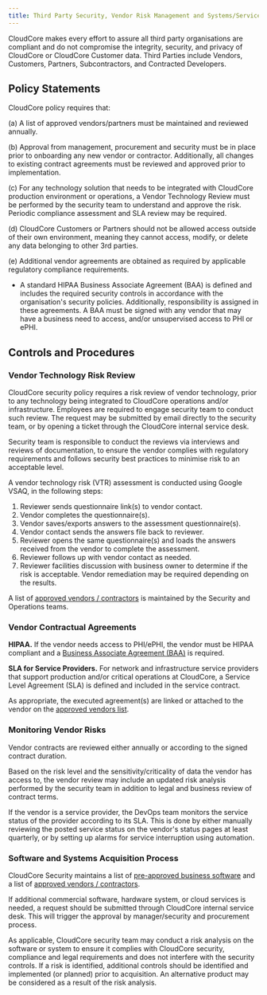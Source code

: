 ```yaml
---
title: Third Party Security, Vendor Risk Management and Systems/Services Acquisition
---
```


CloudCore makes every effort to assure all third party organisations are
compliant and do not compromise the integrity, security, and privacy of
CloudCore or CloudCore Customer data. Third Parties include Vendors, Customers,
Partners, Subcontractors, and Contracted Developers.

## Policy Statements

CloudCore policy requires that:

(a) A list of approved vendors/partners must be maintained and reviewed
annually.

(b) Approval from management, procurement and security must be in place prior to
onboarding any new vendor or contractor.  Additionally, all changes to existing
contract agreements must be reviewed and approved prior to implementation.

(c) For any technology solution that needs to be integrated with CloudCore
production environment or operations, a Vendor Technology Review must be
performed by the security team to understand and approve the risk.  Periodic
compliance assessment and SLA review may be required.

(d) CloudCore Customers or Partners should not be allowed access outside of their
own environment, meaning they cannot access, modify, or delete any data
belonging to other 3rd parties.

(e) Additional vendor agreements are obtained as required by applicable
regulatory compliance requirements.

* A standard HIPAA Business Associate Agreement (BAA) is defined and includes
  the required security controls in accordance with the organisation's security
  policies. Additionally, responsibility is assigned in these agreements. A BAA
  must be signed with any vendor that may have a business need to access, and/or
  unsupervised access to PHI or ePHI.




## Controls and Procedures


### Vendor Technology Risk Review

CloudCore security policy requires a risk review of vendor
technology, prior to any technology being integrated to CloudCore
operations and/or infrastructure. Employees are required to engage security team
to conduct such review. The request may be submitted by email directly to the
security team, or by opening a  ticket through the
CloudCore internal service desk.

Security team is responsible to conduct the reviews via interviews and reviews
of documentation, to ensure the vendor complies with regulatory requirements and
follows security best practices to minimise risk to an acceptable level.

A vendor technology risk (VTR) assessment is conducted using Google VSAQ, in
the following steps:

1. Reviewer sends questionnaire link(s) to vendor contact.
1. Vendor completes the questionnaire(s).
1. Vendor saves/exports answers to the assessment questionnaire(s).
1. Vendor contact sends the answers file back to reviewer.
1. Reviewer opens the same questionnaire(s) and loads the answers received from
   the vendor to complete the assessment.
1. Reviewer follows up with vendor contact as needed.
1. Reviewer facilities discussion with business owner to determine if the risk
   is acceptable. Vendor remediation may be required depending on the results.

A list of [approved vendors / contractors][1] is maintained by the Security and
Operations teams.

[1]: approved-vendors.md

### Vendor Contractual Agreements

**HIPAA.** If the vendor needs access to PHI/ePHI, the vendor must be HIPAA
compliant and a [Business Associate Agreement (BAA)][BAA] is required.

[BAA]: hipaa-baa.md


**SLA for Service Providers.** For network and infrastructure service providers
that support production and/or critical operations at CloudCore, a
Service Level Agreement (SLA) is defined and included in the service contract.

As appropriate, the executed agreement(s) are linked or attached to the vendor
on the [approved vendors list][1].

[1]: approved-vendors.md

### Monitoring Vendor Risks

Vendor contracts are reviewed either annually or according to the signed
contract duration.

Based on the risk level and the sensitivity/criticality of data the vendor has
access to, the vendor review may include an updated risk analysis performed by
the security team in addition to legal and business review of contract terms.

If the vendor is a service provider, the DevOps team monitors the service status
of the provider according to its SLA. This is done by either manually reviewing
the posted service status on the vendor's status pages at least quarterly, or by
setting up alarms for service interruption using automation.


### Software and Systems Acquisition Process

CloudCore Security maintains
a list of [pre-approved business software][1] and
a list of [approved vendors / contractors][2].

[1]: approved-software.md
[2]: approved-vendors.md

If additional commercial software, hardware system, or cloud services is needed,
a request should be submitted through CloudCore internal service
desk. This will trigger the approval by manager/security and procurement
process.

As applicable, CloudCore security team may conduct a risk analysis on
the software or system to ensure it complies with CloudCore security,
compliance and legal requirements and does not interfere with the security
controls. If a risk is identified, additional controls should be identified and
implemented (or planned) prior to acquisition. An alternative product may be
considered as a result of the risk analysis.

